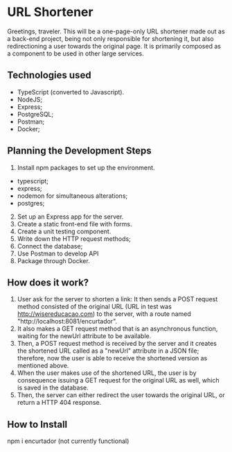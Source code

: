 # URL Shortener

Greetings, traveler. This will be a one-page-only URL shortener made out
as a back-end project, being not only responsible for shortening it, but also redirectioning a user towards the original page. It is primarily composed as a component to be used in other large services.

## Technologies used

- TypeScript (converted to Javascript).
- NodeJS;
- Express;
- PostgreSQL;
- Postman;
- Docker;

## Planning the Development Steps

1. Install npm packages to set up the environment.
  - typescript;
  - express;
  - nodemon for simultaneous alterations;
  - postgres;

2. Set up an Express app for the server.
3. Create a static front-end file with forms.
4. Create a unit testing component.
5. Write down the HTTP request methods;
6. Connect the database;
7. Use Postman to develop API
8. Package through Docker.

## How does it work?

1. User ask for the server to shorten a link:
It then sends a POST request method consisted of the original URL (URL in test was http://wisereducacao.com) to the server, with a route named "http://localhost:8081/encurtador".
2. It also makes a GET request method that is an asynchronous function, waiting for the newUrl attribute to be available.
3. Then, a POST request method is received by the server and it creates the shortened URL called as a "newUrl" attribute in a JSON file; therefore, now the user is able to receive the shortened version as mentioned above.
4. When the user makes use of the shortened URL, the user is by consequence issuing a GET request for the original URL as well, which is saved in the database.
5. Then, the server can either redirect the user towards the original URL, or return a HTTP 404 response.

## How to Install

npm i encurtador (not currently functional)
